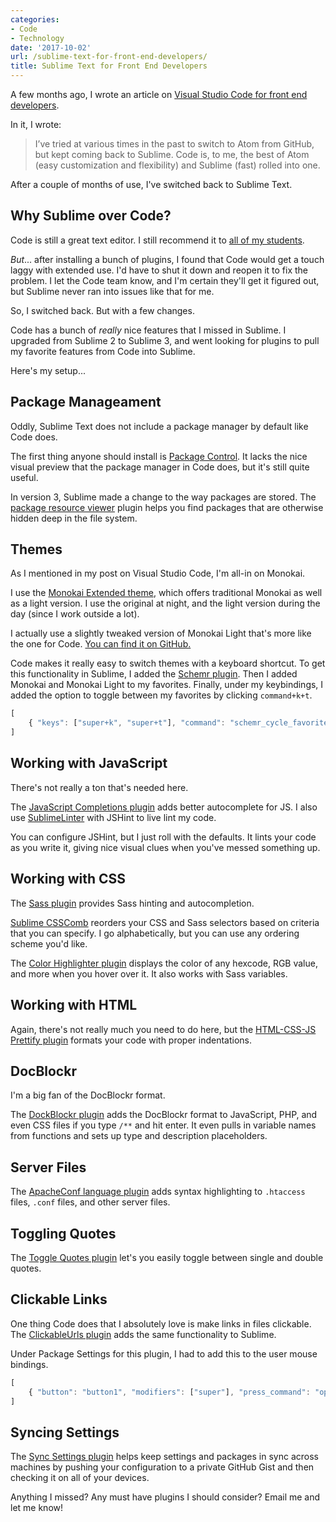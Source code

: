 ```yaml
---
categories:
- Code
- Technology
date: '2017-10-02'
url: /sublime-text-for-front-end-developers/
title: Sublime Text for Front End Developers
---
```


A few months ago, I wrote an article on [Visual Studio Code for front end developers](/visual-studio-code-for-front-end-developers/).

In it, I wrote:

> I’ve tried at various times in the past to switch to Atom from GitHub, but kept coming back to Sublime. Code is, to me, the best of Atom (easy customization and flexibility) and Sublime (fast) rolled into one.

After a couple of months of use, I've switched back to Sublime Text.

## Why Sublime over Code?

Code is still a great text editor. I still recommend it to [all of my students](/guides/).

*But*... after installing a bunch of plugins, I found that Code would get a touch laggy with extended use. I'd have to shut it down and reopen it to fix the problem. I let the Code team know, and I'm certain they'll get it figured out, but Sublime never ran into issues like that for me.

So, I switched back. But with a few changes.

Code has a bunch of *really* nice features that I missed in Sublime. I upgraded from Sublime 2 to Sublime 3, and went looking for plugins to pull my favorite features from Code into Sublime.

Here's my setup...

## Package Manageament

Oddly, Sublime Text does not include a package manager by default like Code does.

The first thing anyone should install is [Package Control](https://packagecontrol.io/installation). It lacks the nice visual preview that the package manager in Code does, but it's still quite useful.

In version 3, Sublime made a change to the way packages are stored. The [package resource viewer](https://github.com/skuroda/PackageResourceViewer) plugin helps you find packages that are otherwise hidden deep in the file system.

## Themes

As I mentioned in my post on Visual Studio Code, I'm all-in on Monokai.

I use the [Monokai Extended theme](https://github.com/jonschlinkert/sublime-monokai-extended), which offers traditional Monokai as well as a light version. I use the original at night, and the light version during the day (since I work outside a lot).

I actually use a slightly tweaked version of Monokai Light that's more like the one for Code. [You can find it on GitHub.](https://gist.github.com/cferdinandi/f57f627eeac031685feb31c3384e91c8)

Code makes it really easy to switch themes with a keyboard shortcut. To get this functionality in Sublime, I added the [Schemr plugin](https://github.com/benweier/Schemr). Then I added Monokai and Monokai Light to my favorites. Finally, under my keybindings, I added the option to toggle between my favorites by clicking `command+k+t`.

```js
[
    { "keys": ["super+k", "super+t"], "command": "schemr_cycle_favorite_schemes", "args": {"direction": "next"}}
]
```

## Working with JavaScript

There's not really a ton that's needed here.

The [JavaScript Completions plugin](https://packagecontrol.io/packages/JavaScript%20Completions) adds better autocomplete for JS. I also use [SublimeLinter](http://www.sublimelinter.com/en/latest/) with JSHint to live lint my code.

You can configure JSHint, but I just roll with the defaults. It lints your code as you write it, giving nice visual clues when you've messed something up.

## Working with CSS

The [Sass plugin](https://packagecontrol.io/packages/Sass) provides Sass hinting and autocompletion.

[Sublime CSSComb](https://github.com/csscomb/sublime-csscomb) reorders your CSS and Sass selectors based on criteria that you can specify. I go alphabetically, but you can use any ordering scheme you'd like.

The [Color Highlighter plugin](https://github.com/Monnoroch/ColorHighlighter) displays the color of any hexcode, RGB value, and more when you hover over it. It also works with Sass variables.

## Working with HTML

Again, there's not really much you need to do here, but the [HTML-CSS-JS Prettify plugin](https://github.com/victorporof/Sublime-HTMLPrettify) formats your code with proper indentations.

## DocBlockr

I'm a big fan of the DocBlockr format.

The [DockBlockr plugin](https://github.com/Warin/Sublime/tree/master/DocBlockr) adds the DocBlockr format to JavaScript, PHP, and even CSS files if you type `/**` and hit enter. It even pulls in variable names from functions and sets up type and description placeholders.

## Server Files

The [ApacheConf language plugin](https://github.com/colinta/ApacheConf.tmLanguage) adds syntax highlighting to `.htaccess` files, `.conf` files, and other server files.

## Toggling Quotes

The [Toggle Quotes plugin](https://github.com/spadgos/sublime-ToggleQuotes) let's you easily toggle between single and double quotes.

## Clickable Links

One thing Code does that I absolutely love is make links in files clickable. The [ClickableUrls plugin](https://github.com/leonid-shevtsov/ClickableUrls_SublimeText) adds the same functionality to Sublime.

Under Package Settings for this plugin, I had to add this to the user mouse bindings.

```js
[
	{ "button": "button1", "modifiers": ["super"], "press_command": "open_url_under_cursor" }
]
```

## Syncing Settings

The [Sync Settings plugin](https://packagecontrol.io/packages/Sync%20Settings) helps keep settings and packages in sync across machines by pushing your configuration to a private GitHub Gist and then checking it on all of your devices.

Anything I missed? Any must have plugins I should consider? Email me and let me know!